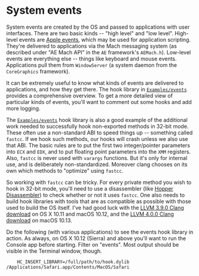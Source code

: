 # System events

System events are created by the OS and passed to applications with
user interfaces.  There are two basic kinds -- "high level" and "low
level".  High-level events are
[Apple events](https://developer.apple.com/legacy/library/documentation/AppleScript/Conceptual/AppleEvents/intro_aepg/intro_aepg.html),
which may be used for application scripting.  They're delivered to
applications via the Mach messaging system (as described under "AE
Mach API" in the `AE` framework's `AEMach.h`).  Low-level events are
everything else -- things like keyboard and mouse events.
Applications pull them from `WindowServer` (a system daemon from the
`CoreGraphics` framework).

It can be extremely useful to know what kinds of events are delivered
to applications, and how they get there.  The hook library in
[`Examples/events`](Examples/events/) provides a comprehensive
overview.  To get a more detailed view of particular kinds of events,
you'll want to comment out some hooks and add more logging.

The [`Examples/events`](Examples/events/) hook library is also a good
example of the additional work needed to successfully hook
non-exported methods in 32-bit mode.  These often use a non-standard
ABI to speed things up -- something called `fastcc`.  If we hook such
methods, our hooks will crash unless we also use that ABI.  The basic
rules are to put the first two integer/pointer parameters into `ECX`
and `EDX`, and to put floating point parameters into the `XMM`
registers.  Also, `fastcc` is never used with `varargs` functions.
But it's only for internal use, and is deliberately non-standardized.
Moreover clang chooses on its own which methods to "optimize" using
`fastcc`.

So working with `fastcc` can be tricky.  For every private method you
wish to hook in 32-bit mode, you'll need to use a disassembler (like
[Hopper Disassembler](http://www.hopperapp.com/)) to check whether or
not it uses `fastcc`.  One also needs to build hook libraries with tools
that are as compatible as possible with those used to build the OS
itself.  I've had good luck with the
[LLVM 3.9.0 Clang download](http://releases.llvm.org/3.9.0/clang+llvm-3.9.0-x86_64-apple-darwin.tar.xz)
on OS X 10.11 and macOS 10.12, and the
[LLVM 4.0.0 Clang download](http://releases.llvm.org/4.0.0/clang+llvm-4.0.0-x86_64-apple-darwin.tar.xz)
on macOS 10.13.

Do the following (with various applications) to see the events hook
library in action.  As always, on OS X 10.12 (Sierra) and above you'll
want to run the Console app before starting.  Filter on "events".
Most output should be visible in the Terminal window, though.

        HC_INSERT_LIBRARY=/full/path/to/hook.dylib /Applications/Safari.app/Contents/MacOS/Safari

